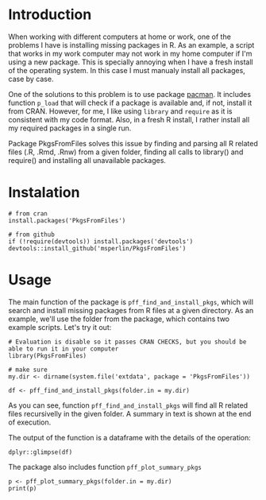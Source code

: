 # Introduction

When working with different computers at home or work, one of the problems I have is installing missing packages in R. As an example, a script that works in my work computer may not work in my home computer if I'm using a new package. This is specially annoying when I have a fresh install of the operating system. In this case I must manualy install all packages, case by case. 

One of the solutions to this problem is to use package [pacman](https://CRAN.R-project.org/package=pacman). It includes function `p_load` that will check if a package is available and, if not, install it from CRAN. However, for me, I like using `library` and `require` as it is consistent with my code format. Also, in a fresh R install, I rather install all my required packages in a single run. 

Package PkgsFromFiles solves this issue by finding and parsing all R related files (.R, .Rmd, .Rnw) from a given folder, finding all calls to library() and require() and installing all unavailable packages.

# Instalation

```{r, eval=FALSE}
# from cran 
install.packages('PkgsFromFiles')

# from github
if (!require(devtools)) install.packages('devtools')
devtools::install_github('msperlin/PkgsFromFiles')
```

# Usage

The main function of the package is `pff_find_and_install_pkgs`, which will search and install missing packages from R files at a given directory. As an example, we'll use the folder from the package, which contains two example scripts. Let's try it out:

```{r, eval=FALSE}
# Evaluation is disable so it passes CRAN CHECKS, but you should be able to run it in your computer
library(PkgsFromFiles)

# make sure 
my.dir <- dirname(system.file('extdata', package = 'PkgsFromFiles'))

df <- pff_find_and_install_pkgs(folder.in = my.dir)

```

As you can see, function `pff_find_and_install_pkgs` will find all R related files recursivelly in the given folder. A summary in text is shown at the end of execution. 

The output of the function is a dataframe with the details of the operation:

```{r, eval=FALSE}
dplyr::glimpse(df)
```

The package also includes function `pff_plot_summary_pkgs` 

```{r, eval=FALSE}
p <- pff_plot_summary_pkgs(folder.in = my.dir)
print(p)
```


